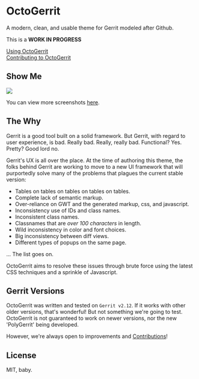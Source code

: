 # OctoGerrit

A modern, clean, and usable theme for Gerrit modeled after Github.

This is a **WORK IN PROGRESS**

[Using OctoGerrit](USING.md)  
[Contributing to OctoGerrit](CONTRIBUTING.md)

## Show Me

![](https://raw.githubusercontent.com/shellscape/OctoGerrit/master/assets/dashboard.png)

You can view more screenshots [here](https://github.com/shellscape/OctoGerrit/tree/master/assets).

## The Why

Gerrit is a good tool built on a solid framework. But Gerrit, with regard to user
experience, is bad. Really bad. Really, really bad. Functional? Yes. Pretty? Good lord no.

Gerrit's UX is all over the place. At the time of authoring this theme, the folks
behind Gerrit are working to move to a new UI framework that will purportedly solve many
of the problems that plagues the current stable version:

- Tables on tables on tables on tables on tables.
- Complete lack of semantic markup.
- Over-reliance on GWT and the generated markup, css, and javascript.
- Inconsistency use of IDs and class names.
- Inconsistent class names.
- Classnames that are *over 100 characters* in length.
- Wild inconsistency in color and font choices.
- Big inconsistency between diff views.
- Different types of popups on the same page.

... The list goes on.

OctoGerrit aims to resolve these issues through brute force using the latest CSS
techniques and a sprinkle of Javascript.

## Gerrit Versions

OctoGerrit was written and tested on `Gerrit v2.12`. If it works with other older
versions, that's wonderful! But not something we're going to test. OctoGerrit is
not guaranteed to work on newer versions, nor the new 'PolyGerrit' being developed.

However, we're always open to improvements and [Contributions](#contributing)!

## License

MIT, baby.
